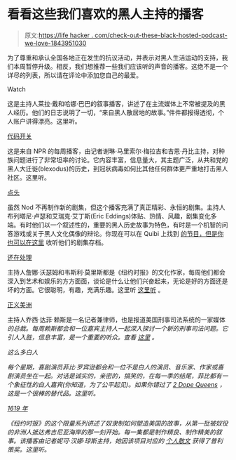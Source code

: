 # 看看这些我们喜欢的黑人主持的播客

> 原文:[https://life hacker . com/check-out-these-black-hosted-podcast-we-love-1843951030](https://lifehacker.com/check-out-these-black-hosted-podcasts-we-love-1843951030)

为了尊重和承认全国各地正在发生的抗议活动，并表示对黑人生活运动的支持，我们本周暂停升级。相反，我们想推荐一些我们应该听的声音的播客。这绝不是一个详尽的列表，所以请在评论中添加您自己的最爱。

Watch

这是主持人莱拉·戴和哈娜·巴巴的叙事播客，讲述了在主流媒体上不常被提及的黑人经历。他们的日志说明了一切，“来自黑人散居地的故事。”件件都报得透彻，个人账户讲得漂亮。这里听。

[代码开关](https://www.npr.org/podcasts/510312/codeswitch)

这是来自 NPR 的每周播客，由记者谢琳·马里索尔·梅拉吉和吉恩·丹比主持，对种族问题进行了非常坦率的讨论。它内容丰富，信息量大，其主题广泛，从共和党的黑人大迁徙(blexodus)的历史，到冠状病毒如何比其他任何群体更严重地打击黑人社区。这里听。

[点头](https://gimletmedia.com/shows/the-nod/episodes)

虽然 Nod 不再制作新的剧集，但这个播客充满了真正精彩、永恒的剧集。主持人布列塔尼·卢瑟和艾瑞克·艾丁斯(Eric Eddings)体贴、热情、风趣，剧集变化多端。有时他们以一个叙述性的，重要的黑人历史故事为特色，有时是一个机智的问答游戏或关于黑人文化偶像的辩论。你现在可以在 Quibi 上找到 [的节目，但是你也可以在这里](https://quibi.com/shows/the-nod-with-brittany--eric-495/?gclid=Cj0KCQjww_f2BRC-ARIsAP3zarHRQnew2zfmCvK0gKMAigcfbOPHNVwFLYodRjZWOkGmLJYDtP-iqogaAhzEEALw_wcB) 收听他们的剧集存档。

[还在处理](https://www.nytimes.com/column/still-processing-podcast)

主持人詹娜·沃瑟姆和韦斯利·莫里斯都是《纽约时报》的文化作家，每周他们都会深入到艺术和娱乐的方方面面，谈论是什么让他们兴奋起来，无论是好的方面还是坏的方面。它很聪明，有趣，充满乐趣。这里听 [这里听](https://podcasts.apple.com/us/podcast/still-processing/id1151436460) 。

[正义美洲](https://theappeal.org/topics/justice-in-america/)

主持人乔西·达菲·赖斯是一名记者兼律师，也是报道美国刑事司法系统的一家媒体[](https://theappeal.org/)*的总裁。每周赖斯都会和一位嘉宾主持人一起深入探讨一个新的刑事司法问题。它引人入胜，信息丰富，是一个重要的听众。查看 [这里](https://podcasts.apple.com/us/podcast/justice-in-america/id1410847713) 。*

 *这么多白人*

*每个星期，喜剧演员菲比·罗宾逊都会和一位不是白人的演员、音乐家、作家或喜剧演员坐在一起。对话是诚实的，亲密的，搞笑的，在每一季的结尾，菲比都有一个象征性的白人嘉宾(你知道，为了公平起见)。如果你错过了 [2 Dope Queens](https://www.wnycstudios.org/podcasts/dopequeens) ，这是一个很棒的替代品。这里听。*

*[1619 年](https://www.nytimes.com/2020/01/23/podcasts/1619-podcast.html)* 

*《纽约时报》的这个限量系列讲述了奴隶制如何塑造美国的故事，从第一批被奴役的非洲人抵达弗吉尼亚海岸的那一刻开始。每一集都是制作精良、制作精美的叙事。该播客由记者妮可·汉娜·琼斯主持，她因该项目对应的 [个人散文](https://www.pulitzer.org/winners/nikole-hannah-jones-new-york-times) 获得了普利策奖。这里听。*